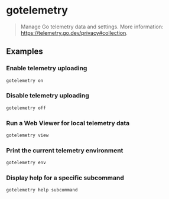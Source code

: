 # gotelemetry

> Manage Go telemetry data and settings. More information: <https://telemetry.go.dev/privacy#collection>.

## Examples

### Enable telemetry uploading

```bash
gotelemetry on
```

### Disable telemetry uploading

```bash
gotelemetry off
```

### Run a Web Viewer for local telemetry data

```bash
gotelemetry view
```

### Print the current telemetry environment

```bash
gotelemetry env
```

### Display help for a specific subcommand

```bash
gotelemetry help subcommand
```

